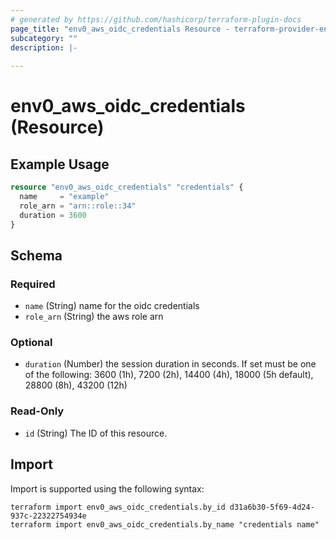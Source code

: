 ```yaml
---
# generated by https://github.com/hashicorp/terraform-plugin-docs
page_title: "env0_aws_oidc_credentials Resource - terraform-provider-env0"
subcategory: ""
description: |-
  
---
```


# env0_aws_oidc_credentials (Resource)



## Example Usage

```terraform
resource "env0_aws_oidc_credentials" "credentials" {
  name     = "example"
  role_arn = "arn::role::34"
  duration = 3600
}
```

<!-- schema generated by tfplugindocs -->
## Schema

### Required

- `name` (String) name for the oidc credentials
- `role_arn` (String) the aws role arn

### Optional

- `duration` (Number) the session duration in seconds. If set must be one of the following: 3600 (1h), 7200 (2h), 14400 (4h), 18000 (5h default), 28800 (8h), 43200 (12h)

### Read-Only

- `id` (String) The ID of this resource.

## Import

Import is supported using the following syntax:

```shell
terraform import env0_aws_oidc_credentials.by_id d31a6b30-5f69-4d24-937c-22322754934e
terraform import env0_aws_oidc_credentials.by_name "credentials name"
```
